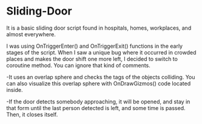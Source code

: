 # Sliding-Door
It is a basic sliding door script found in hospitals, homes, workplaces, and almost everywhere.

I was using OnTriggerEnter() and OnTriggerExit() functions in the early stages of the script. When I saw a unique bug where it occurred in crowded places and makes the door shift one more left, I decided to switch to coroutine method. You can ignore that kind of comments.

-It uses an overlap sphere and checks the tags of the objects colliding. You can also visualize this overlap sphere with OnDrawGizmos() code located inside.

-If the door detects somebody approaching, it will be opened, and stay in that form until the last person detected is left, and some time is passed. 
Then, it closes itself.
